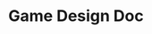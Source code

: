 ---
title: "Game Design Doc"
event-name: "Game Design Doc"
event-regular-date: "Thursdays"
event-time: "2:00 PM - 3:00 PM"
event-description: "Want to make a game, but don't know where to start? This workshop series will teach you how to design a game from start to finish. We'll analyze many of the core gameplay features of prominent video games. You'll use your discoveries to write a design document that lays out the fundamental aspects of your game idea. By the end of this workshop series, you'll be able to develop richer, more impactful virtual experiences."
---